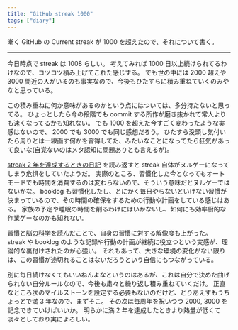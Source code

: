```yaml
---
title: "GitHub streak 1000"
tags: ["diary"]
---
```


漸く GitHub の Current streak が 1000 を超えたので、それについて書く。

---

今日時点で streak は 1008 らしい。
考えてみれば 1000 日以上続けられてるわけなので、コツコツ積み上げてこれた感じする。
でも世の中には 2000 超えや 3000 間近の人がいるのも事実なので、今後もひたすらに積み重ねていくのみやなと思っている。

この積み重ねに何か意味があるのかという点にはついては、多分持たないと思ってる。
ひょっとしたら今の段階でも commit する所作が磨き抜かれて常人よりも速くなってるかも知れない。
でも 1000 を超えた今すごく変わったような実感はないので、 2000 でも 3000 でも同じ感想だろう。
ひたすら没頭し気付いたら周りとは一線画す何かを習得してた、みたいなことになってたら狂気があって良いな(自覚ないのはメタ認知に問題ありとも言えるが)。

[streak 2 年を達成するときの日記](/posts/2024-08-18-github-streak-2-years.html) を読み返すと streak 自体がヌルゲーになってしまう危惧をしていたようだ。
実際のところ、習慣化した今となってもオートモードでも時間を消費するのは変わらないので、そういう意味だとヌルゲーではないかな。
booklog も習慣化したし、とにかく毎日やらないといけない習慣が決まっているので、その時間の確保をするための行動や計画をしている感じはある。
家族の予定や睡眠の時間を削るわけにはいかないし、如何にも効率厨的な作業ゲーなのかも知れない。

[習慣と脳の科学](/booklogs/hard-to-break.html)を読んだことで、自身の習慣に対する解像度も上がった。
streak や booklog のような記録や行動の計画が継続に役立つという実感が、理論的な裏付けされたのが心強い。
それもあって、大きな環境の変化がない限りは、この習慣が途切れることはないだろうという自信にもつながっている。

別に毎日続けなくてもいいねんよなというのはあるが、これは自分で決めた曲げられない自分ルールなので、今後も粛々と繰り返し積み重ねていくだけ。
正直なところ次のマイルストーンを設定する必要もないのだけど、とりあえずもうちょっとで満 3 年なので、まずそこ。
その次は毎周年を祝いつつ 2000, 3000 を記念できていけばいいか。
明らかに満 2 年を達成したときより熱量が低くて淡々としており実によろしい。
